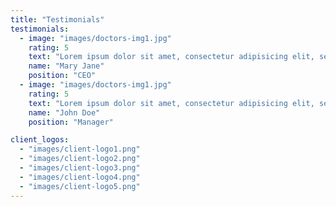 ```yaml
---
title: "Testimonials"
testimonials:
  - image: "images/doctors-img1.jpg"
    rating: 5
    text: "Lorem ipsum dolor sit amet, consectetur adipisicing elit, sed do eiusmod tempor incididunt ut labore et dolore magna aliqua. Ut enim ad minim veniam, quis nostrud exercitation."
    name: "Mary Jane"
    position: "CEO"
  - image: "images/doctors-img1.jpg"
    rating: 5
    text: "Lorem ipsum dolor sit amet, consectetur adipisicing elit, sed do eiusmod tempor incididunt ut labore et dolore magna aliqua. Ut enim ad minim veniam, quis nostrud exercitation."
    name: "John Doe"
    position: "Manager"

client_logos:
  - "images/client-logo1.png"
  - "images/client-logo2.png"
  - "images/client-logo3.png"
  - "images/client-logo4.png"
  - "images/client-logo5.png"
---
```


